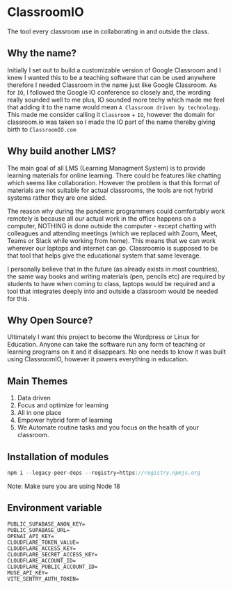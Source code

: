 # ClassroomIO

The tool every classroom use in collaborating in and outside the class.

## Why the name?

Initially I set out to build a customizable version of Google Classroom and I knew I wanted this to be a teaching software that can be used anywhere therefore I needed Classroom in the name just like Google Classroom. As for `IO`, I followed the Google IO conference so closely and, the wording really sounded well to me plus, IO sounded more techy which made me feel that adding it to the name would mean `A Classroom driven by technology`. This made me consider calling it `Classroom` + `IO`, however the domain for classroom.io was taken so I made the IO part of the name thereby giving birth to `ClassroomIO.com`

## Why build another LMS?

The main goal of all LMS (Learning Managment System) is to provide learning materials for online learning. There could be features like chatting which seems like collaboration. However the problem is that this format of materials are not suitable for actual classrooms, the tools are not hybrid systems rather they are one sided.

The reason why during the pandemic programmers could comfortably work remotely is because all our actual work in the office happens on a computer, NOTHING is done outside the computer - except chatting with colleagues and attending meetings (which we replaced with Zoom, Meet, Teams or Slack while working from home). This means that we can work wherever our laptops and internet can go. Classroomio is supposed to be that tool that helps give the educational system that same leverage.

I personally believe that in the future (as already exists in most countries), the same way books and writing materials (pen, pencils etc) are required by students to have when coming to class, laptops would be required and a tool that integrates deeply into and outside a classroom would be needed for this.

## Why Open Source?

Ultimately I want this project to become the Wordpress or Linux for Education. Anyone can take the software run any form of teaching or learning programs on it and it disappears. No one needs to know it was built using ClassroomIO, however it powers everything in education.

## Main Themes

1. Data driven
2. Focus and optimize for learning
3. All in one place
4. Empower hybrid form of learning
5. We Automate routine tasks and you focus on the health of your classroom.

## Installation of modules

```js
npm i --legacy-peer-deps --registry=https://registry.npmjs.org
```

Note: Make sure you are using Node 18

## Environment variable

```env
PUBLIC_SUPABASE_ANON_KEY=
PUBLIC_SUPABASE_URL=
OPENAI_API_KEY=
CLOUDFLARE_TOKEN_VALUE=
CLOUDFLARE_ACCESS_KEY=
CLOUDFLARE_SECRET_ACCESS_KEY=
CLOUDFLARE_ACCOUNT_ID=
CLOUDFLARE_PUBLIC_ACCOUNT_ID=
MUSE_API_KEY=
VITE_SENTRY_AUTH_TOKEN=
```
